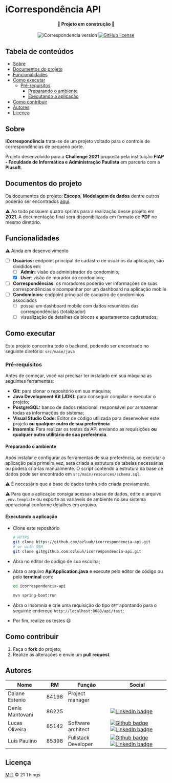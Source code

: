 # iCorrespondência API

<div align="center">
<h4>&#x1F6A7; Projeto em construção &#x1F6A7;</h4>

<p>
<img alt="iCorrespondencia version" src="https://img.shields.io/static/v1?label=version&message=0.9-alpha&color=blue&style=flat-square" />

<a href="https://github.com/ozluuh/icorrespondencia-api/blob/main/LICENSE">
    <img alt="GitHub license" src="https://img.shields.io/github/license/ozluuh/icorrespondencia-api?style=flat-square" />
</a>
</p>
</div>

## Tabela de conteúdos

-   [Sobre](#sobre)
-   [Documentos do projeto](#documentos-do-projeto)
-   [Funcionalidades](#funcionalidades)
-   [Como executar](#como-executar)
    -   [Pré-requisitos](#pré-requisitos)
        -   [Preparando o ambiente](#preparando-o-ambiente)
        -   [Executando a aplicação](#executando-a-aplicação)
-   [Como contribuir](#como-contribuir)
-   [Autores](#autores)
-   [Licença](#licença)

## Sobre

**iCorrespondência** trata-se de um projeto voltado para o controle de correspondências de pequeno porte.

Projeto desenvolvido para a **Challenge 2021** proposta pela instituição **FIAP - Faculdade de Informática e Administração Paulista** em parceria com a **Plusoft**.

## Documentos do projeto

Os documentos do projeto: **Escopo**, **Modelagem de dados** dentre outros poderão ser encontrados [aqui](docs/README.md).

:warning: Ao todo possuem quatro sprints para a realização desse projeto em **2021**. A documentação final será disponibilizada em formato de **PDF** no mesmo diretório.

## Funcionalidades

:warning: Ainda em desenvolvimento

-   [ ] **Usuários:** endpoint principal de cadastro de usuários da aplicação, são divididos em:
    -   [ ] **Admin**: visão de administrador do condomínio;
    -   [x] **User**: visão de morador do condomínio;
-   [ ] **Correspondências**: os moradores poderão ver informações de suas correspondências e acompanhar por um dashboard na aplicação mobile
-   [ ] **Condomínios:** endpoint principal de cadastro de condomínios associados
    -   [ ] possui um dashboard mobile com dados resumidos das correspondências (totalizador)
    -   [ ] visualização de detalhes de blocos e apartamentos cadastrados;

## Como executar

Este projeto concentra todo o backend, podendo ser encontrado no seguinte diretório: `src/main/java`

### Pré-requisitos

Antes de começar, você vai precisar ter instalado em sua máquina as seguintes ferramentas:

-   **Git:** para clonar o repositório em sua máquina;
-   **Java Development Kit (JDK):** para conseguir compilar e executar o projeto;
-   **PostgreSQL:** banco de dados relacional, responsável por armazenar todas as informações do sistema;
-   **Visual Studio Code:** Editor de código utilizada para desenvolver este projeto **ou qualquer outro de sua preferência**
-   **Insomnia:** Para realizar os testes da API enviando as requisições **ou qualquer outro utilitário de sua preferência**.

#### Preparando o ambiente

Após instalar e configurar as ferramentas de sua preferência, ao executar a aplicação pela primeira vez, será criada a estrutura de tabelas necessárias ou poderá criá-las manualmente. O script contendo a estrutura da base de dados pode ser encontrado em `src/main/resources/schema.sql`.

:warning: É necessário que a base de dados tenha sido criada previamente.

:warning: Para que a aplicação consiga acessar a base de dados, edite o arquivo `.env.template` ou exporte as variáveis de ambiente no seu sistema operacional conforme detalhes em arquivo.

#### Executando a aplicação

-   Clone este repositório
    ```bash
    # HTTPS
    git clone https://github.com/ozluuh/icorrespondencia-api.git
    # or with SSH
    git clone git@github.com:ozluuh/icorrespondencia-api.git
    ```
-   Abra no editor de código de sua escolha;
-   Abra o arquivo **ApiApplication.java** e execute pelo editor de código ou pelo **terminal** com:

    ```bash
    cd icorrespondencia-api

    mvn spring-boot:run
    ```

-   Abra o Insomnia e crie uma requisição do tipo `GET` apontando para o seguinte endereço `http://localhost:8080/api/test`;
-   Por fim, realize os testes &#x1F603;

## Como contribuir

1. Faça o **fork** do projeto;
2. Realize as alterações e envie um **pull request**.

## Autores

| Nome| RM | Função | Social |
| - | - | - | - |
| Daiane Estenio  | 84198 | Project manager     |
| Denis Mantovani | 86225 |                     | [![LinkedIn badge](https://img.shields.io/badge/-denismantovani-blue?style=flat-square&logo=Linkedin&logoColor=white&link=https://linkedin.com/in/denis-mantovani)](https://linkedin.com/in/denis-mantovani)                                                                                                                                                                                                    |
| Lucas Oliveira  | 85142 | Software architect  | [![Github badge](https://img.shields.io/badge/-Lukinhas08-black?style=flat-square&logo=Github&logoColor=white&link=https://github.com/Lukinhas08)](https://github.com/Lukinhas08) [![LinkedIn badge](https://img.shields.io/badge/-lucasoliveira-blue?style=flat-square&logo=Linkedin&logoColor=white&link=https://linkedin.com/in/lucas-oliveira-bba345198)](https://linkedin.com/in/lucas-oliveira-bba345198) |
| Luís Paulino    | 85398 | Fullstack Developer | [![Github badge](https://img.shields.io/badge/-ozluuh-black?style=flat-square&logo=Github&logoColor=white&link=https://github.com/ozluuh)](https://github.com/ozluuh) [![LinkedIn badge](https://img.shields.io/badge/-ozluuh-blue?style=flat-square&logo=Linkedin&logoColor=white&link=https://linkedin.com/in/ozluuh)](https://linkedin.com/in/ozluuh)                                                        |

## Licença

[MIT](./LICENSE) &copy; 21 Things
